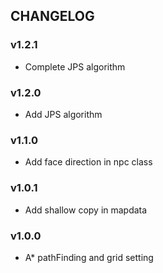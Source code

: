 ## CHANGELOG

### v1.2.1
- Complete JPS algorithm
### v1.2.0
- Add JPS algorithm
### v1.1.0
- Add face direction in npc class
### v1.0.1
- Add shallow copy in mapdata

### v1.0.0
- A* pathFinding and grid setting